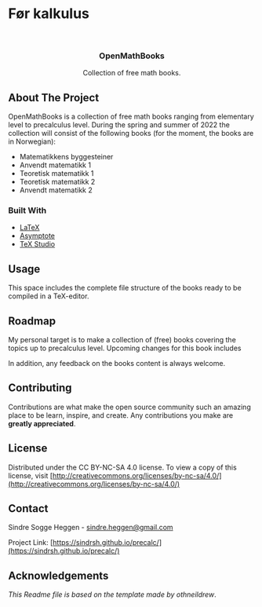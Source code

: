# Før kalkulus

<!-- PROJECT LOGO -->
<br />
<p align="center">
  <h3 align="center">OpenMathBooks</h3>
  <p align="center">
    Collection of free math books.
    <br />
  </p>
</p>


<!-- ABOUT THE PROJECT -->
## About The Project
OpenMathBooks is a collection of free math books ranging from elementary level to precalculus level. During the spring and summer of 2022 the collection will consist of the following books (for the moment, the books are in Norwegian):
- Matematikkens byggesteiner
- Anvendt matematikk 1
- Teoretisk matematikk 1
- Teoretisk matematikk 2
- Anvendt matematikk 2

### Built With

* [LaTeX](https://www.latex-project.org/)
* [Asymptote](https://asymptote.sourceforge.io/)
* [TeX Studio](https://www.texstudio.org/)


<!-- USAGE EXAMPLES -->
## Usage

This space includes the complete file structure of the books ready to be compiled in a TeX-editor.

<!-- ROADMAP -->
## Roadmap
My personal target is to make a collection of (free) books covering the topics up to precalculus level. Upcoming changes for this book includes 


In addition, any feedback on the books content is always welcome.

<!-- CONTRIBUTING -->
## Contributing

Contributions are what make the open source community such an amazing place to be learn, inspire, and create. Any contributions you make are **greatly appreciated**.

<!-- LICENSE -->
## License

Distributed under the CC BY-NC-SA 4.0 license. To view a copy of this license, visit [http://creativecommons.org/licenses/by-nc-sa/4.0/](http://creativecommons.org/licenses/by-nc-sa/4.0/)




<!-- CONTACT -->
## Contact

Sindre Sogge Heggen - sindre.heggen@gmail.com

Project Link: [https://sindrsh.github.io/precalc/](https://sindrsh.github.io/precalc/)



<!-- ACKNOWLEDGEMENTS -->
## Acknowledgements
_This Readme file is based on the template made by othneildrew_.



